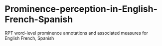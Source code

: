# Prominence-perception-in-English-French-Spanish
RPT word-level prominence annotations and associated measures for English French, Spanish 
